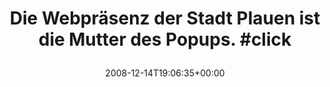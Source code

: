 ---
retweeted: false
source: <a href="http://twitter.com" rel="nofollow">Twitter Web Client</a>
entities:
  hashtags:
  - text: click
    indices:
    - '59'
    - '65'
  symbols: []
  user_mentions: []
  urls: []
display_text_range:
- '0'
- '65'
favorite_count: '0'
id_str: '1057157068'
truncated: false
retweet_count: '0'
id: '1057157068'
created_at: Sun Dec 14 19:06:35 +0000 2008
favorited: false
full_text: 'Die Webpräsenz der Stadt Plauen ist die Mutter des Popups. #click'
lang: de
tags:
- click
- pesos/twitter
date: '2008-12-14T19:06:35+00:00'
src: https://twitter.com/bascht/status/1057157068
original_url: https://twitter.com/bascht/status/1057157068
type: twitter_tweet
text: 'Die Webpräsenz der Stadt Plauen ist die Mutter des Popups. #click'
title: 'Die Webpräsenz der Stadt Plauen ist die Mutter des Popups. #click

  '

---